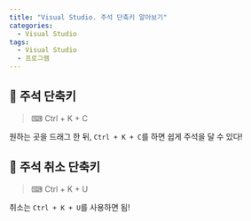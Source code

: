 ```yaml
---
title: "Visual Studio. 주석 단축키 알아보기"
categories:
  - Visual Studio
tags:
  - Visual Studio
  - 프로그램
---
```


## 🌟 주석 단축키

> ⌨    Ctrl + K + C

원하는 곳을 드래그 한 뒤, `Ctrl + K + C`를 하면 쉽게 주석을 달 수 있다!

## 🌟 주석 취소 단축키

> ⌨    Ctrl + K + U

취소는 `Ctrl + K + U`를 사용하면 됨!

